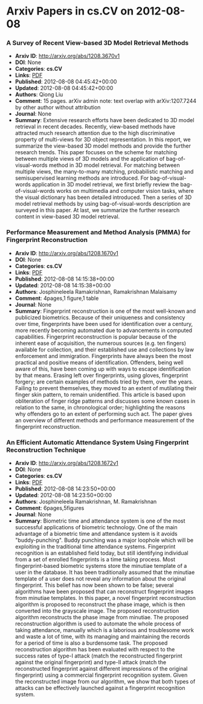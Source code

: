 # Arxiv Papers in cs.CV on 2012-08-08
### A Survey of Recent View-based 3D Model Retrieval Methods
- **Arxiv ID**: http://arxiv.org/abs/1208.3670v1
- **DOI**: None
- **Categories**: **cs.CV**
- **Links**: [PDF](http://arxiv.org/pdf/1208.3670v1)
- **Published**: 2012-08-08 04:45:42+00:00
- **Updated**: 2012-08-08 04:45:42+00:00
- **Authors**: Qiong Liu
- **Comment**: 15 pages. arXiv admin note: text overlap with arXiv:1207.7244 by
  other author without attribution
- **Journal**: None
- **Summary**: Extensive research efforts have been dedicated to 3D model retrieval in recent decades. Recently, view-based methods have attracted much research attention due to the high discriminative property of multi-views for 3D object representation. In this report, we summarize the view-based 3D model methods and provide the further research trends. This paper focuses on the scheme for matching between multiple views of 3D models and the application of bag-of-visual-words method in 3D model retrieval. For matching between multiple views, the many-to-many matching, probabilistic matching and semisupervised learning methods are introduced. For bag-of-visual-words application in 3D model retrieval, we first briefly review the bag-of-visual-words works on multimedia and computer vision tasks, where the visual dictionary has been detailed introduced. Then a series of 3D model retrieval methods by using bag-of-visual-words description are surveyed in this paper. At last, we summarize the further research content in view-based 3D model retrieval.



### Performance Measurement and Method Analysis (PMMA) for Fingerprint Reconstruction
- **Arxiv ID**: http://arxiv.org/abs/1208.1670v1
- **DOI**: None
- **Categories**: **cs.CV**
- **Links**: [PDF](http://arxiv.org/pdf/1208.1670v1)
- **Published**: 2012-08-08 14:15:38+00:00
- **Updated**: 2012-08-08 14:15:38+00:00
- **Authors**: Josphineleela Ramakrishnan, Ramakrishnan Malaisamy
- **Comment**: 4pages,1 figure,1 table
- **Journal**: None
- **Summary**: Fingerprint reconstruction is one of the most well-known and publicized biometrics. Because of their uniqueness and consistency over time, fingerprints have been used for identification over a century, more recently becoming automated due to advancements in computed capabilities. Fingerprint reconstruction is popular because of the inherent ease of acquisition, the numerous sources (e.g. ten fingers) available for collection, and their established use and collections by law enforcement and immigration. Fingerprints have always been the most practical and positive means of identification. Offenders, being well aware of this, have been coming up with ways to escape identification by that means. Erasing left over fingerprints, using gloves, fingerprint forgery; are certain examples of methods tried by them, over the years. Failing to prevent themselves, they moved to an extent of mutilating their finger skin pattern, to remain unidentified. This article is based upon obliteration of finger ridge patterns and discusses some known cases in relation to the same, in chronological order; highlighting the reasons why offenders go to an extent of performing such act. The paper gives an overview of different methods and performance measurement of the fingerprint reconstruction.



### An Efficient Automatic Attendance System Using Fingerprint Reconstruction Technique
- **Arxiv ID**: http://arxiv.org/abs/1208.1672v1
- **DOI**: None
- **Categories**: **cs.CV**
- **Links**: [PDF](http://arxiv.org/pdf/1208.1672v1)
- **Published**: 2012-08-08 14:23:50+00:00
- **Updated**: 2012-08-08 14:23:50+00:00
- **Authors**: Josphineleela Ramakrishnan, M. Ramakrishnan
- **Comment**: 6pages,5figures
- **Journal**: None
- **Summary**: Biometric time and attendance system is one of the most successful applications of biometric technology. One of the main advantage of a biometric time and attendance system is it avoids "buddy-punching". Buddy punching was a major loophole which will be exploiting in the traditional time attendance systems. Fingerprint recognition is an established field today, but still identifying individual from a set of enrolled fingerprints is a time taking process. Most fingerprint-based biometric systems store the minutiae template of a user in the database. It has been traditionally assumed that the minutiae template of a user does not reveal any information about the original fingerprint. This belief has now been shown to be false; several algorithms have been proposed that can reconstruct fingerprint images from minutiae templates. In this paper, a novel fingerprint reconstruction algorithm is proposed to reconstruct the phase image, which is then converted into the grayscale image. The proposed reconstruction algorithm reconstructs the phase image from minutiae. The proposed reconstruction algorithm is used to automate the whole process of taking attendance, manually which is a laborious and troublesome work and waste a lot of time, with its managing and maintaining the records for a period of time is also a burdensome task. The proposed reconstruction algorithm has been evaluated with respect to the success rates of type-I attack (match the reconstructed fingerprint against the original fingerprint) and type-II attack (match the reconstructed fingerprint against different impressions of the original fingerprint) using a commercial fingerprint recognition system. Given the reconstructed image from our algorithm, we show that both types of attacks can be effectively launched against a fingerprint recognition system.



